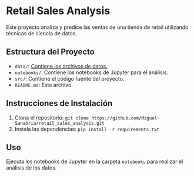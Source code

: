 # Retail Sales Analysis

Este proyecto analiza y predice las ventas de una tienda de retail utilizando técnicas de ciencia de datos.

## Estructura del Proyecto

- `data/`: [Contiene los archivos de datos.](https://github.com/Miguel-Sanabria/retail_sales_analysis/blob/development/Dataset/retail_sales_dataset.csv)
- `notebooks/`: Contiene los notebooks de Jupyter para el análisis.
- `src/`: Contiene el código fuente del proyecto.
- `README.md`: Este archivo.

## Instrucciones de Instalación

1. Clona el repositorio: `git clone https://github.com/Miguel-Sanabria/retail_sales_analysis.git`
2. Instala las dependencias: `pip install -r requirements.txt`

## Uso

Ejecuta los notebooks de Jupyter en la carpeta `notebooks` para realizar el análisis de los datos.
